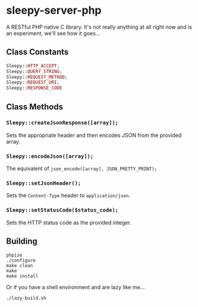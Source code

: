 sleepy-server-php
=================

A RESTful PHP native C library. It's not really anything at all right now and is an experiment, we'll see how it goes...

Class Constants
---------------

```php
Sleepy::HTTP_ACCEPT;
Sleepy::QUERY_STRING;
Sleepy::REQUEST_METHOD;
Sleepy::REQUEST_URI;
Sleepy::RESPONSE_CODE
```

Class Methods
-------------

### `Sleepy::createJsonResponse([array]);`

Sets the appropriate header and then encodes JSON from the provided array.

### `Sleepy::encodeJson([array]);`

The equivalent of `json_encode([array], JSON_PRETTY_PRINT);`

### `Sleepy::setJsonHeader();`

Sets the `Content-Type` header to `application/json`.

### `Sleepy::setStatusCode($status_code);`

Sets the HTTP status code as the provided integer.

Building
--------

```
phpize
./configure
make clean
make
make install
```

Or if you have a shell environment and are lazy like me...

```
./lazy-build.sh
``` 
